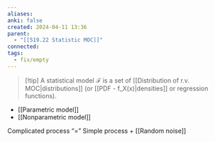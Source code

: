 ```yaml
---
aliases: 
anki: false
created: 2024-04-11 13:36
parent:
  - "[[519.22 Statistic MOC]]"
connected: 
tags:
  - fix/empty
---
```


> [!tip] A statistical model $\mathcal{F}$ 
is a set of [[Distribution of r.v. MOC|distributions]]  (or [[PDF - f_X(x)|densities]]  or regression functions).

- [[Parametric model]]
- [[Nonparametric model]]

Complicated process “=” Simple process + [[Random noise]]

